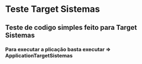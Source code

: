 # Teste Target Sistemas

##  Teste de codigo simples feito para Target Sistemas

### Para executar a plicação basta executar => ApplicationTargetSistemas
